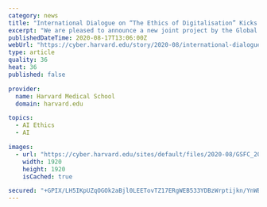 ```yaml
---
category: news
title: "International Dialogue on “The Ethics of Digitalisation” Kicks Off in Berlin"
excerpt: "We are pleased to announce a new joint project by the Global Network of Internet & Society Centers (NoC) exploring ”The Ethics of Digitalisation: From Principles to Practice.” The global project launc"
publishedDateTime: 2020-08-17T13:06:00Z
webUrl: "https://cyber.harvard.edu/story/2020-08/international-dialogue-ethics-digitalisation-kicks-berlin"
type: article
quality: 36
heat: 36
published: false

provider:
  name: Harvard Medical School
  domain: harvard.edu

topics:
  - AI Ethics
  - AI

images:
  - url: "https://cyber.harvard.edu/sites/default/files/2020-08/GSFC_20171208_Archive_e001591_large.jpg"
    width: 1920
    height: 1920
    isCached: true

secured: "+GPIX/LH5IKpUZqOGOk2aBjl0LEETovTZ17ERgWEB533YDBzWrptijkn/YnWBkT7TGsYxDcSTmaL34AU3Gpjr9nhtfw4x0fS8vh8Ea5vAknqSNB0CjhEd4QGOxIO8rrj8+s0u4c1j9dM9aBcMoVDeh7tWanNHmpcgVdzbmiBWbWepeUAgkM+YzsLTP+B2RX2ZXmCDZ23pcu5f6ll4pr2Hxmq61RMnLxlYxCDc8e+PFghJ3WLF/MUscACriOhwwivodjkQ4V7Wv5ASU28qLXuSIFFpMDmHPeXBH2QmZklGorKdari12m1aHjV9ojATY2cjQDH9s2xEqJHDIhC47BjPA==;H2A3w+d8qr/tlWQo7+YMDw=="
---
```


